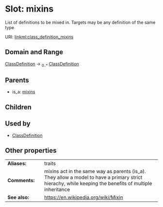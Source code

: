 
# Slot: mixins


List of definitions to be mixed in. Targets may be any definition of the same type

URI: [linkml:class_definition_mixins](https://w3id.org/linkml/class_definition_mixins)


## Domain and Range

[ClassDefinition](ClassDefinition.md) &#8594;  <sub>0..\*</sub> [ClassDefinition](ClassDefinition.md)

## Parents

 *  is_a: [mixins](mixins.md)

## Children


## Used by

 * [ClassDefinition](ClassDefinition.md)

## Other properties

|  |  |  |
| --- | --- | --- |
| **Aliases:** | | traits |
| **Comments:** | | mixins act in the same way as parents (is_a). They allow a model to have a primary strict hierachy, while keeping the benefits of multiple inheritance |
| **See also:** | | https://en.wikipedia.org/wiki/Mixin |

